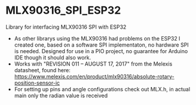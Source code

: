 # MLX90316_SPI_ESP32
Library for interfacing MLX90316 SPI with ESP32

- As other librarys using the MLX90316 had problems on the ESP32 I created one, based on a software SPI implementaton, no hardware SPI is needed. Designed for use in a PIO project, no guarantee for Arduino IDE though it should also work.
- Works with "REVISION 011 – AUGUST 17, 2017" from the Melexis datasheet, found here: https://www.melexis.com/en/product/mlx90316/absolute-rotary-position-sensor-ic
- For setting up pins and angle configurations check out MLX.h, in actual main only the radian value is received
